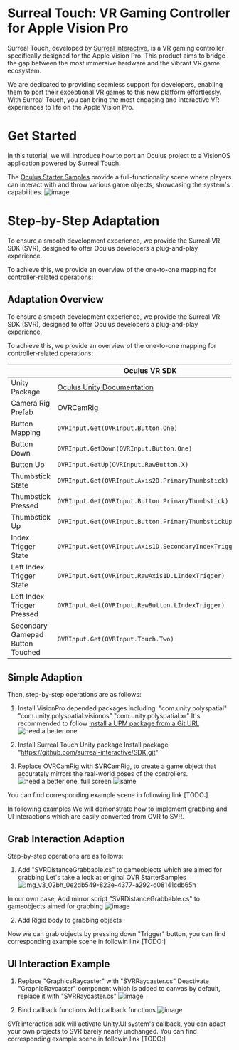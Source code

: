 # Surreal Touch: VR Gaming Controller for Apple Vision Pro

Surreal Touch, developed by [Surreal Interactive](https://surreal-interactive.com), is a VR gaming controller specifically designed for the Apple Vision Pro. This product aims to bridge the gap between the most immersive hardware and the vibrant VR game ecosystem.

We are dedicated to providing seamless support for developers, enabling them to port their exceptional VR games to this new platform effortlessly. With Surreal Touch, you can bring the most engaging and interactive VR experiences to life on the Apple Vision Pro.

# Get Started
In this tutorial, we will introduce how to port an Oculus project to a VisionOS application powered by Surreal Touch.

The [Oculus Starter Samples](https://github.com/oculus-samples/Unity-StarterSamples) provide a full-functionality scene where players can interact with and throw various game objects, showcasing the system's capabilities.
![image](https://github.com/surreal-interactive/SDK/assets/170064123/3bd21db6-4d54-4f44-9e47-c6765b3abce2)

# Step-by-Step Adaptation
To ensure a smooth development experience, we provide the Surreal VR SDK (SVR), designed to offer Oculus developers a plug-and-play experience.

To achieve this, we provide an overview of the one-to-one mapping for controller-related operations:


## Adaptation Overview

To ensure a smooth development experience, we provide the Surreal VR SDK (SVR), designed to offer Oculus developers a plug-and-play experience.

To achieve this, we provide an overview of the one-to-one mapping for controller-related operations:

| | Oculus VR SDK | Surreal VR SDK |
|--|--|--|
| Unity Package | [Oculus Unity Documentation](https://developer.oculus.com/documentation/unity/unity-ovrinput/) | [Surreal VR SDK GitHub](https://github.com/surreal-vr-sdk) |
| Camera Rig Prefab | OVRCamRig | SVRCamRig |
| Button Mapping | `OVRInput.Get(OVRInput.Button.One)` | `SVRInput.Get(SVRInput.Button.One)` |
| Button Down | `OVRInput.GetDown(OVRInput.Button.One)` | `SVRInput.GetDown(SVRInput.Button.One)` |
| Button Up | `OVRInput.GetUp(OVRInput.RawButton.X)` | `SVRInput.GetUp(SVRInput.RawButton.X)` |
| Thumbstick State | `OVRInput.Get(OVRInput.Axis2D.PrimaryThumbstick)` | `SVRInput.Get(SVRInput.Axis2D.PrimaryThumbstick)` |
| Thumbstick Pressed | `OVRInput.Get(OVRInput.Button.PrimaryThumbstick)` | `SVRInput.Get(SVRInput.Button.PrimaryThumbstick)` |
| Thumbstick Up | `OVRInput.Get(OVRInput.Button.PrimaryThumbstickUp)` | `SVRInput.Get(SVRInput.Button.PrimaryThumbstickUp)` |
| Index Trigger State | `OVRInput.Get(OVRInput.Axis1D.SecondaryIndexTrigger)` | `SVRInput.Get(SVRInput.Axis1D.SecondaryIndexTrigger)` |
| Left Index Trigger State | `OVRInput.Get(OVRInput.RawAxis1D.LIndexTrigger)` | `SVRInput.Get(SVRInput.RawAxis1D.LIndexTrigger)` |
| Left Index Trigger Pressed | `OVRInput.Get(OVRInput.RawButton.LIndexTrigger)` | `SVRInput.Get(SVRInput.RawButton.LIndexTrigger)` |
| Secondary Gamepad Button Touched | `OVRInput.Get(OVRInput.Touch.Two)` | `SVRInput.Get(SVRInput.Touch.Two)` |

## Simple Adaption

Then, step-by-step operations are as follows:
1. Install VisionPro depended packages including:
   "com.unity.polyspatial"
   "com.unity.polyspatial.visionos"
   "com.unity.polyspatial.xr"
It's recommended to follow [Install a UPM package from a Git URL](https://docs.unity3d.com/Manual/upm-ui.html)
![need a better one](https://github.com/surreal-interactive/SDK/assets/170064123/be04d85c-a751-435e-941b-d92211e51aef)

2. Install Surreal Touch Unity package
Install package "https://github.com/surreal-interactive/SDK.git"

3. Replace OVRCamRig with SVRCamRig, to create a game object that accurately mirrors the real-world poses of the controllers.
![need a better one, full screen](https://github.com/surreal-interactive/SDK/assets/170064123/578c82ab-760e-4bde-ac5e-e00df79a2511)
![same](https://github.com/surreal-interactive/SDK/assets/170064123/21cdfde0-5fd8-4a96-a59c-1ff249a9d1da)

You can find corresponding example scene in following link
[TODO:]

In following examples We will demonstrate how to implement grabbing and UI interactions which are easily converted from OVR to SVR.

## Grab Interaction Adaption

Step-by-step operations are as follows:

1. Add "SVRDistanceGrabbable.cs" to gameobjects which are aimed for grabbing
Let's take a look at original OVR StarterSamples
![img_v3_02bh_0e2db549-823e-4377-a292-d08141cdb65h](https://github.com/surreal-interactive/SDK/assets/73978606/0a9ece24-7da6-4842-8ae8-332766f67521)

In our own case, Add mirror script "SVRDistanceGrabbable.cs" to gameobjects aimed for grabbing
![image](https://github.com/surreal-interactive/SDK/assets/73978606/7aecbbbf-b767-4263-abac-69bc33ecba67)

2. Add Rigid body to grabbing objects

Now we can grab objects by pressing down "Trigger" button, you can find corresponding example scene in followin link
[TODO:]

## UI Interaction Example


1. Replace "GraphicsRaycaster" with "SVRRaycaster.cs"
Deactivate "GraphicRaycaster" component which is added to canvas by default, replace it with "SVRRaycaster.cs"
![image](https://github.com/surreal-interactive/SDK/assets/73978606/28b7ded4-9a28-4669-bd75-19bdb2d854b6)

2. Bind callback functions
Add callback functions
![image](https://github.com/surreal-interactive/SDK/assets/73978606/4b305fcd-c4e9-459d-b6de-2aa94e242f43)

SVR interaction sdk will activate Unity.UI system's callback, you can adapt your own projects to SVR barely nearly unchanged.
You can find corresponding example scene in followin link
[TODO:]

